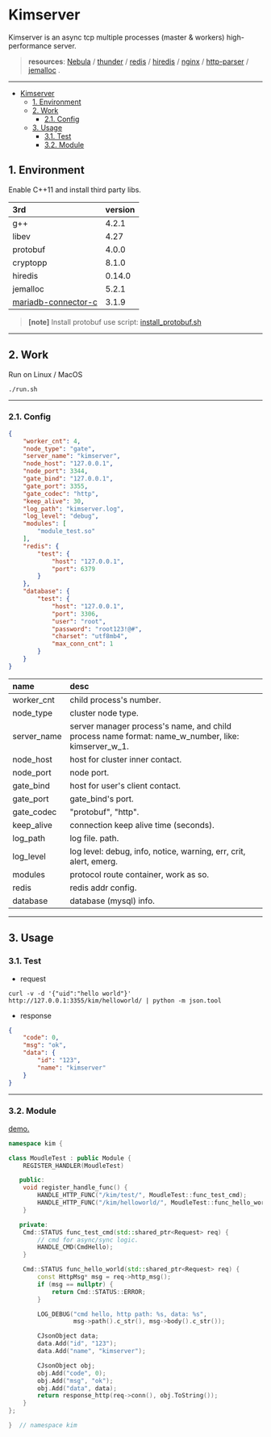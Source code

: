 # Kimserver

Kimserver is an async tcp multiple processes (master & workers) high-performance server.

> **resources**:  [Nebula](https://github.com/Bwar/Nebula) / [thunder](https://github.com/doerjiayi/thunder) / [redis](https://github.com/antirez/redis) / [hiredis](https://github.com/redis/hiredis) / [nginx](https://github.com/nginx/nginx) / [http-parser](https://github.com/nodejs/http-parser) / [jemalloc](https://github.com/jemalloc/jemalloc) .

---
<!-- TOC -->

- [Kimserver](#kimserver)
  - [1. Environment](#1-environment)
  - [2. Work](#2-work)
    - [2.1. Config](#21-config)
  - [3. Usage](#3-usage)
    - [3.1. Test](#31-test)
    - [3.2. Module](#32-module)

<!-- /TOC -->
<a id="markdown-1-environment" name="1-environment"></a>
## 1. Environment

Enable C++11 and install third party libs.

| 3rd                                                                                                            | version |
| :------------------------------------------------------------------------------------------------------------- | :------ |
| g++                                                                                                            | 4.2.1   |
| libev                                                                                                          | 4.27    |
| protobuf                                                                                                       | 4.0.0   |
| cryptopp                                                                                                       | 8.1.0   |
| hiredis                                                                                                        | 0.14.0  |
| jemalloc                                                                                                       | 5.2.1   |
| [mariadb-connector-c](http://mariadb.mirror.iweb.com//connector-c-3.1.9/mariadb-connector-c-3.1.9-src.tar.gz ) | 3.1.9   |

> **[note]** Install protobuf use script: [install_protobuf.sh](https://github.com/wenfh2020/kimserver/blob/master/script/install/install_protobuf.sh)

---

<a id="markdown-2-work" name="2-work"></a>
## 2. Work

Run on Linux / MacOS

```shell
./run.sh
```

---

<a id="markdown-21-config" name="21-config"></a>
### 2.1. Config

```json
{
    "worker_cnt": 4,
    "node_type": "gate",
    "server_name": "kimserver",
    "node_host": "127.0.0.1",
    "node_port": 3344,
    "gate_bind": "127.0.0.1",
    "gate_port": 3355,
    "gate_codec": "http",
    "keep_alive": 30,
    "log_path": "kimserver.log",
    "log_level": "debug",
    "modules": [
        "module_test.so"
    ],
    "redis": {
        "test": {
            "host": "127.0.0.1",
            "port": 6379
        }
    },
    "database": {
        "test": {
            "host": "127.0.0.1",
            "port": 3306,
            "user": "root",
            "password": "root123!@#",
            "charset": "utf8mb4",
            "max_conn_cnt": 1
        }
    }
}
```

| name        | desc                                                                                              |
| :---------- | :------------------------------------------------------------------------------------------------ |
| worker_cnt  | child process's number.                                                                           |
| node_type   | cluster node type.                                                                                |
| server_name | server manager process's name, and child process name format: name_w_number, like: kimserver_w_1. |
| node_host   | host for cluster inner contact.                                                                   |
| node_port   | node  port.                                                                                       |
| gate_bind   | host for user's client contact.                                                                   |
| gate_port   | gate_bind's port.                                                                                 |
| gate_codec  | "protobuf", "http".                                                                               |
| keep_alive  | connection keep alive time (seconds).                                                             |
| log_path    | log file. path.                                                                                   |
| log_level   | log level: debug, info, notice, warning, err, crit, alert, emerg.                                 |
| modules     | protocol route container, work as so.                                                             |
| redis       | redis addr config.                                                                                |
| database    | database (mysql) info.                                                                            |

---

<a id="markdown-3-usage" name="3-usage"></a>
## 3. Usage

<a id="markdown-31-test" name="31-test"></a>
### 3.1. Test

* request

```shell
curl -v -d '{"uid":"hello world"}' http://127.0.0.1:3355/kim/helloworld/ | python -m json.tool
```

* response

```json
{
    "code": 0,
    "msg": "ok",
    "data": {
        "id": "123",
        "name": "kimserver"
    }
}
```

---

<a id="markdown-32-module" name="32-module"></a>
### 3.2. Module

[demo.](https://github.com/wenfh2020/kimserver/blob/master/src/modules/module_test/module_test.h)

```c++
namespace kim {

class MoudleTest : public Module {
    REGISTER_HANDLER(MoudleTest)

   public:
    void register_handle_func() {
        HANDLE_HTTP_FUNC("/kim/test/", MoudleTest::func_test_cmd);
        HANDLE_HTTP_FUNC("/kim/helloworld/", MoudleTest::func_hello_world);
    }

   private:
    Cmd::STATUS func_test_cmd(std::shared_ptr<Request> req) {
        // cmd for async/sync logic.
        HANDLE_CMD(CmdHello);
    }

    Cmd::STATUS func_hello_world(std::shared_ptr<Request> req) {
        const HttpMsg* msg = req->http_msg();
        if (msg == nullptr) {
            return Cmd::STATUS::ERROR;
        }

        LOG_DEBUG("cmd hello, http path: %s, data: %s",
                  msg->path().c_str(), msg->body().c_str());

        CJsonObject data;
        data.Add("id", "123");
        data.Add("name", "kimserver");

        CJsonObject obj;
        obj.Add("code", 0);
        obj.Add("msg", "ok");
        obj.Add("data", data);
        return response_http(req->conn(), obj.ToString());
    }
};

}  // namespace kim
```
